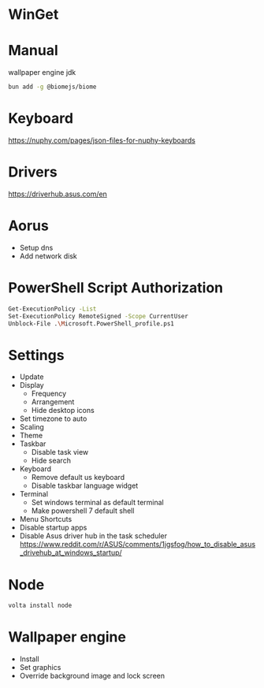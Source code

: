 # WinGet

# Manual

wallpaper engine
jdk

```sh
bun add -g @biomejs/biome
```

# Keyboard

https://nuphy.com/pages/json-files-for-nuphy-keyboards

# Drivers

https://driverhub.asus.com/en

# Aorus

- Setup dns
- Add network disk

# PowerShell Script Authorization

```sh
Get-ExecutionPolicy -List
Set-ExecutionPolicy RemoteSigned -Scope CurrentUser
Unblock-File .\Microsoft.PowerShell_profile.ps1
```

# Settings

- Update
- Display
  - Frequency
  - Arrangement
  - Hide desktop icons
- Set timezone to auto
- Scaling
- Theme
- Taskbar
  - Disable task view
  - Hide search
- Keyboard
  - Remove default us keyboard
  - Disable taskbar language widget
- Terminal
  - Set windows terminal as default terminal
  - Make powershell 7 default shell
- Menu Shortcuts
- Disable startup apps
- Disable Asus driver hub in the task scheduler 
  https://www.reddit.com/r/ASUS/comments/1jgsfog/how_to_disable_asus_drivehub_at_windows_startup/

# Node

```sh
volta install node
```

# Wallpaper engine

- Install
- Set graphics
- Override background image and lock screen